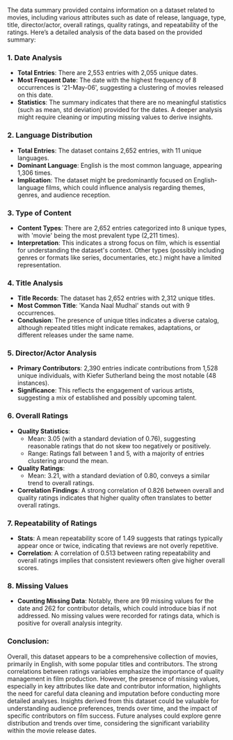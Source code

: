 The data summary provided contains information on a dataset related to movies, including various attributes such as date of release, language, type, title, director/actor, overall ratings, quality ratings, and repeatability of the ratings. Here’s a detailed analysis of the data based on the provided summary:

### 1. **Date Analysis**
   - **Total Entries**: There are 2,553 entries with 2,055 unique dates.
   - **Most Frequent Date**: The date with the highest frequency of 8 occurrences is '21-May-06', suggesting a clustering of movies released on this date.
   - **Statistics**: The summary indicates that there are no meaningful statistics (such as mean, std deviation) provided for the dates. A deeper analysis might require cleaning or imputing missing values to derive insights.

### 2. **Language Distribution**
   - **Total Entries**: The dataset contains 2,652 entries, with 11 unique languages.
   - **Dominant Language**: English is the most common language, appearing 1,306 times.
   - **Implication**: The dataset might be predominantly focused on English-language films, which could influence analysis regarding themes, genres, and audience reception.

### 3. **Type of Content**
   - **Content Types**: There are 2,652 entries categorized into 8 unique types, with 'movie' being the most prevalent type (2,211 times).
   - **Interpretation**: This indicates a strong focus on film, which is essential for understanding the dataset's context. Other types (possibly including genres or formats like series, documentaries, etc.) might have a limited representation.

### 4. **Title Analysis**
   - **Title Records**: The dataset has 2,652 entries with 2,312 unique titles.
   - **Most Common Title**: 'Kanda Naal Mudhal' stands out with 9 occurrences.
   - **Conclusion**: The presence of unique titles indicates a diverse catalog, although repeated titles might indicate remakes, adaptations, or different releases under the same name.

### 5. **Director/Actor Analysis**
   - **Primary Contributors**: 2,390 entries indicate contributions from 1,528 unique individuals, with Kiefer Sutherland being the most notable (48 instances).
   - **Significance**: This reflects the engagement of various artists, suggesting a mix of established and possibly upcoming talent.

### 6. **Overall Ratings**
   - **Quality Statistics**: 
     - Mean: 3.05 (with a standard deviation of 0.76), suggesting reasonable ratings that do not skew too negatively or positively.
     - Range: Ratings fall between 1 and 5, with a majority of entries clustering around the mean.
   - **Quality Ratings**:
     - Mean: 3.21, with a standard deviation of 0.80, conveys a similar trend to overall ratings.
   - **Correlation Findings**: A strong correlation of 0.826 between overall and quality ratings indicates that higher quality often translates to better overall ratings.

### 7. **Repeatability of Ratings**
   - **Stats**: A mean repeatability score of 1.49 suggests that ratings typically appear once or twice, indicating that reviews are not overly repetitive.
   - **Correlation**: A correlation of 0.513 between rating repeatability and overall ratings implies that consistent reviewers often give higher overall scores.

### 8. **Missing Values**
   - **Counting Missing Data**: Notably, there are 99 missing values for the date and 262 for contributor details, which could introduce bias if not addressed. No missing values were recorded for ratings data, which is positive for overall analysis integrity.

### Conclusion:
Overall, this dataset appears to be a comprehensive collection of movies, primarily in English, with some popular titles and contributors. The strong correlations between ratings variables emphasize the importance of quality management in film production. However, the presence of missing values, especially in key attributes like date and contributor information, highlights the need for careful data cleaning and imputation before conducting more detailed analyses. Insights derived from this dataset could be valuable for understanding audience preferences, trends over time, and the impact of specific contributors on film success. Future analyses could explore genre distribution and trends over time, considering the significant variability within the movie release dates.